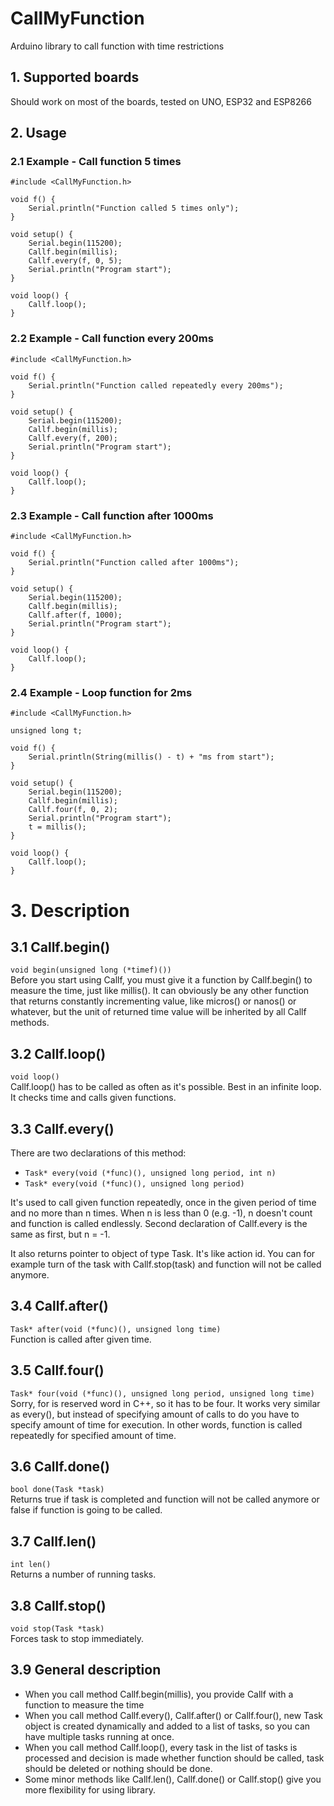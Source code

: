 # CallMyFunction
Arduino library to call function with time restrictions

## 1. Supported boards
Should work on most of the boards, tested on UNO, ESP32 and ESP8266

## 2. Usage
### 2.1 Example - Call function 5 times
```
#include <CallMyFunction.h>

void f() {
    Serial.println("Function called 5 times only");
}

void setup() {
    Serial.begin(115200);
    Callf.begin(millis);
    Callf.every(f, 0, 5);
    Serial.println("Program start");
}

void loop() {
    Callf.loop();
}
```

### 2.2 Example - Call function every 200ms
```
#include <CallMyFunction.h>

void f() {
    Serial.println("Function called repeatedly every 200ms");
}

void setup() {
    Serial.begin(115200);
    Callf.begin(millis);
    Callf.every(f, 200);
    Serial.println("Program start");
}

void loop() {
    Callf.loop();
}
```

### 2.3 Example - Call function after 1000ms
```
#include <CallMyFunction.h>

void f() {
    Serial.println("Function called after 1000ms");
}

void setup() {
    Serial.begin(115200);
    Callf.begin(millis);
    Callf.after(f, 1000);
    Serial.println("Program start");
}

void loop() {
    Callf.loop();
}
```

### 2.4 Example - Loop function for 2ms
```
#include <CallMyFunction.h>

unsigned long t;

void f() {
    Serial.println(String(millis() - t) + "ms from start");
}

void setup() {
    Serial.begin(115200);
    Callf.begin(millis);
    Callf.four(f, 0, 2);
    Serial.println("Program start");
    t = millis();
}

void loop() {
    Callf.loop();
}
```

# 3. Description
## 3.1 Callf.begin()
`void begin(unsigned long (*timef)())`</br>
Before you start using Callf, you must give it a function by Callf.begin()
to measure the time, just like millis(). It can obviously be any other function
that returns constantly incrementing value, like micros() or nanos() or whatever,
but the unit of returned time value will be inherited by all Callf methods. 
## 3.2 Callf.loop()
`void loop()`</br>
Callf.loop() has to be called as often as it's possible. Best in an infinite loop.
It checks time and calls given functions.
## 3.3 Callf.every()
There are two declarations of this method:
 * `Task* every(void (*func)(), unsigned long period, int n)`
 * `Task* every(void (*func)(), unsigned long period)`

It's used to call given function repeatedly, once in the given period of time
and no more than n times. When n is less than 0 (e.g. -1), n doesn't count and
function is called endlessly. Second declaration of Callf.every is the same
as first, but n = -1.

It also returns pointer to object of type Task. It's like action id.
You can for example turn of the task with Callf.stop(task) and function
will not be called anymore.
## 3.4 Callf.after()
`Task* after(void (*func)(), unsigned long time)`</br>
Function is called after given time.
## 3.5 Callf.four()
`Task* four(void (*func)(), unsigned long period, unsigned long time)`</br>
Sorry, for is reserved word in C++, so it has to be four.
It works very similar as every(), but instead of specifying amount of calls to do
you have to specify amount of time for execution.
In other words, function is called repeatedly for specified amount of time.
## 3.6 Callf.done()
`bool done(Task *task)`</br>
Returns true if task is completed and function will not be called anymore
or false if function is going to be called.
## 3.7 Callf.len()
`int len()`</br>
Returns a number of running tasks.
## 3.8 Callf.stop()
`void stop(Task *task)`</br>
Forces task to stop immediately.
## 3.9 General description
 * When you call method Callf.begin(millis), you provide Callf with a function to measure the time
 * When you call method Callf.every(), Callf.after() or Callf.four(), new Task object is created
   dynamically and added to a list of tasks, so you can have multiple tasks running at once.
 * When you call method Callf.loop(), every task in the list of tasks is processed and decision
   is made whether function should be called, task should be deleted or nothing should be done.
 * Some minor methods like Callf.len(), Callf.done() or Callf.stop() give you more flexibility
   for using library.

 
 
 
 
 
 
